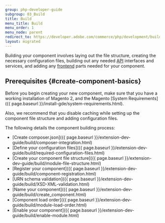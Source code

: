 ```yaml
---
group: php-developer-guide
subgroup: 03_Build
title: Build
menu_title: Build
menu_order: 1
menu_node: parent
redirect_to: https://developer.adobe.com/commerce/php/development/build/
layout: migrated
---
```


Building your component involves laying out the file structure, creating the necessary configuration files, building out any needed [API](https://glossary.magento.com/api) interfaces and services, and adding any [frontend](https://glossary.magento.com/frontend) parts needed for your component.

## Prerequisites {#create-component-basics}

Before you begin creating your new component, make sure that you have a working installation of Magento 2, and the Magento [System Requirements]({{ page.baseurl }}/install-gde/system-requirements.html).

Also, we recommend that you disable caching while setting up the component file structure and adding configuration files.

The following details the component building process:

*  [Create composer.json]({{ page.baseurl }}/extension-dev-guide/build/composer-integration.html)
*  [Define your configuration files]({{ page.baseurl }}/extension-dev-guide/build/required-configuration-files.html)
*  [Create your component file structure]({{ page.baseurl }}/extension-dev-guide/build/module-file-structure.html)
*  [Register your component]({{ page.baseurl }}/extension-dev-guide/build/component-registration.html)
*  [URN schema validation]({{ page.baseurl }}/extension-dev-guide/build/XSD-XML-validation.html)
*  [Name your component]({{ page.baseurl }}/extension-dev-guide/build/create_component.html)
*  [Component load order]({{ page.baseurl }}/extension-dev-guide/build/module-load-order.html)
*  [Enable your component]({{ page.baseurl }}/extension-dev-guide/build/enable-module.html)
